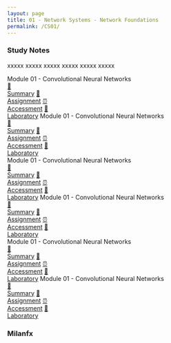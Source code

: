 ```yaml
---
layout: page
title: 01 - Network Systems - Network Foundations
permalink: /CS01/
---
```


<h3>Study Notes</h3>

xxxxx xxxxx xxxxx xxxxx xxxxx xxxxx

<div>
  <span class="btn spec1"><span class="btn spec2">Module 01 - Convolutional Neural Networks</span>
  <br>
  <a href="/04-MSCS-Courses/CS01/M1/" class="btn icon1">📝<br>Summary</a>
  <a href="/04-MSCS-Courses/CS01/M1/" class="btn icon2">📖<br>Assignment</a>
  <a href="/04-MSCS-Courses/CS01/M1/" class="btn icon3">⏰<br>Accessment</a>
  <a href="/04-MSCS-Courses/CS01/M1/" class="btn icon4">📂<br>Laboratory</a>
  </span>
  <span class="btn spec1"><span class="btn spec2">Module 01 - Convolutional Neural Networks</span>
  <br>
  <a href="/04-MSCS-Courses/CS01/M1/" class="btn icon1">📝<br>Summary</a>
  <a href="/04-MSCS-Courses/CS01/M1/" class="btn icon2">📖<br>Assignment</a>
  <a href="/04-MSCS-Courses/CS01/M1/" class="btn icon3">⏰<br>Accessment</a>
  <a href="/04-MSCS-Courses/CS01/M1/" class="btn icon4">📂<br>Laboratory</a>
  </span>
</div>

<div>
  <span class="btn spec1"><span class="btn spec2">Module 01 - Convolutional Neural Networks</span>
  <br>
  <a href="/04-MSCS-Courses/CS01/M1/" class="btn icon1">📝<br>Summary</a>
  <a href="/04-MSCS-Courses/CS01/M1/" class="btn icon2">📖<br>Assignment</a>
  <a href="/04-MSCS-Courses/CS01/M1/" class="btn icon3">⏰<br>Accessment</a>
  <a href="/04-MSCS-Courses/CS01/M1/" class="btn icon4">📂<br>Laboratory</a>
  </span>
  <span class="btn spec1"><span class="btn spec2">Module 01 - Convolutional Neural Networks</span>
  <br>
  <a href="/04-MSCS-Courses/CS01/M1/" class="btn icon1">📝<br>Summary</a>
  <a href="/04-MSCS-Courses/CS01/M1/" class="btn icon2">📖<br>Assignment</a>
  <a href="/04-MSCS-Courses/CS01/M1/" class="btn icon3">⏰<br>Accessment</a>
  <a href="/04-MSCS-Courses/CS01/M1/" class="btn icon4">📂<br>Laboratory</a>
  </span>
</div>

<div>
  <span class="btn spec1"><span class="btn spec2">Module 01 - Convolutional Neural Networks</span>
  <br>
  <a href="/04-MSCS-Courses/CS01/M1/" class="btn icon1">📝<br>Summary</a>
  <a href="/04-MSCS-Courses/CS01/M1/" class="btn icon2">📖<br>Assignment</a>
  <a href="/04-MSCS-Courses/CS01/M1/" class="btn icon3">⏰<br>Accessment</a>
  <a href="/04-MSCS-Courses/CS01/M1/" class="btn icon4">📂<br>Laboratory</a>
  </span>
  <span class="btn spec1"><span class="btn spec2">Module 01 - Convolutional Neural Networks</span>
  <br>
  <a href="/04-MSCS-Courses/CS01/M1/" class="btn icon1">📝<br>Summary</a>
  <a href="/04-MSCS-Courses/CS01/M1/" class="btn icon2">📖<br>Assignment</a>
  <a href="/04-MSCS-Courses/CS01/M1/" class="btn icon3">⏰<br>Accessment</a>
  <a href="/04-MSCS-Courses/CS01/M1/" class="btn icon4">📂<br>Laboratory</a>
  </span>
</div>

<h3>Milanfx</h3>
